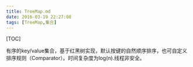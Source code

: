 ```yaml
---
title: TreeMap.md
date: 2016-03-19 22:27:08
tags: [TreeMap,集合]
---
```


[TOC]

<!--more-->

有序的key/value集合，基于红黑树实现，默认按键的自然顺序排序，也可自定义排序规则（Comparator）。时间复杂度为log(n).线程非安全。




